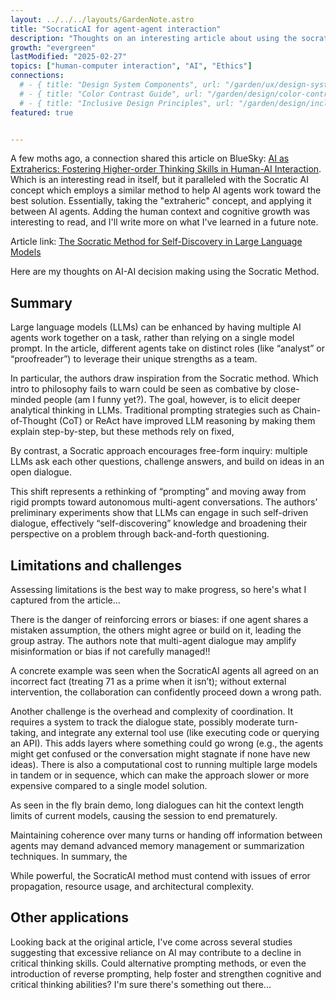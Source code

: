 ```yaml
---
layout: ../../../layouts/GardenNote.astro
title: "SocraticAI for agent-agent interaction"
description: "Thoughts on an interesting article about using the socratic method for agent-agent interaction"
growth: "evergreen"
lastModified: "2025-02-27"
topics: ["human-computer interaction", "AI", "Ethics"]
connections:
  # - { title: "Design System Components", url: "/garden/ux/design-system-components" }
  # - { title: "Color Contrast Guide", url: "/garden/design/color-contrast" }
  # - { title: "Inclusive Design Principles", url: "/garden/design/inclusive-design-principles" }
featured: true


---
```

A few moths ago, a connection shared this article on BlueSky: [AI as Extraherics: Fostering Higher-order Thinking Skills in Human-AI Interaction](https://arxiv.org/html/2409.09218v2). Which is an interesting read in itself, but it paralleled with the Socratic AI concept which employs a similar method to help AI agents work toward the best solution. Essentially, taking the "extraheric" concept, and applying it  between AI agents. Adding the human context and cognitive growth was interesting to read, and I'll write more on what I've learned in a future note.


Article link: [The Socratic Method for Self-Discovery in Large Language Models](https://princeton-nlp.github.io/SocraticAI/)

Here are my thoughts on AI-AI decision making using the Socratic Method.

## Summary
Large language models (LLMs) can be enhanced by having multiple AI agents work together on a task, rather than relying on a single model prompt. In the article, different agents take on distinct roles (like “analyst” or “proofreader”) to leverage their unique strengths as a team​.

In particular, the authors draw inspiration from the Socratic method. Which intro to philosophy fails to warn could be seen as combative by close-minded people (am I funny yet?). The goal, however, is to elicit deeper analytical thinking in LLMs. Traditional prompting strategies such as Chain-of-Thought (CoT) or ReAct have improved LLM reasoning by making them explain step-by-step, but these methods rely on fixed, 

By contrast, a Socratic approach encourages free-form inquiry: multiple LLMs ask each other questions, challenge answers, and build on ideas in an open dialogue​.

 This shift represents a rethinking of “prompting” and moving away from rigid prompts toward autonomous multi-agent conversations. The authors’ preliminary experiments show that LLMs can engage in such self-driven dialogue, effectively “self-discovering” knowledge and broadening their perspective on a problem through back-and-forth questioning​.




## Limitations and challenges
Assessing limitations is the best way to make progress, so here's what I captured from the article...

There is the danger of reinforcing errors or biases: if one agent shares a mistaken assumption, the others might agree or build on it, leading the group astray. The authors note that multi-agent dialogue may amplify misinformation or bias if not carefully managed​!!

A concrete example was seen when the SocraticAI agents all agreed on an incorrect fact (treating 71 as a prime when it isn’t); without external intervention, the collaboration can confidently proceed down a wrong path​. 

Another challenge is the overhead and complexity of coordination. It requires a system to track the dialogue state, possibly moderate turn-taking, and integrate any external tool use (like executing code or querying an API). This adds layers where something could go wrong (e.g., the agents might get confused or the conversation might stagnate if none have new ideas). There is also a computational cost to running multiple large models in tandem or in sequence, which can make the approach slower or more expensive compared to a single model solution.

As seen in the fly brain demo, long dialogues can hit the context length limits of current models, causing the session to end prematurely​. 

Maintaining coherence over many turns or handing off information between agents may demand advanced memory management or summarization techniques. In summary, the 

While powerful, the SocraticAI method must contend with issues of error propagation, resource usage, and architectural complexity.

## Other applications
Looking back at the original article, I've come across several studies suggesting that excessive reliance on AI may contribute to a decline in critical thinking skills. Could alternative prompting methods, or even the introduction of reverse prompting, help foster and strengthen cognitive and critical thinking abilities? I'm sure there's something out there...